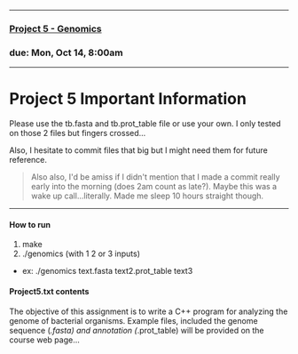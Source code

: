 ---------------------
### [Project 5 - Genomics](http://faculty.cse.tamu.edu/ioerger/cs121h-fall19/Project5.txt)
### due: Mon, Oct 14, 8:00am
---------------------

# Project 5 Important Information
Please use the tb.fasta and tb.prot_table file
or use your own. I only tested on those 2 files but fingers crossed...

Also, I hesitate to commit files that big but I might need them for future reference.

> Also also, I'd be amiss if I didn't mention that I made a commit really early into the morning (does 2am count as late?). Maybe this was a wake up call...literally. Made me sleep 10 hours straight though.

---

#### How to run
1. make
2. ./genomics (with 1 2 or 3 inputs)
- ex: ./genomics text.fasta text2.prot_table text3

#### Project5.txt contents
The objective of this assignment is to write a C++ program for
analyzing the genome of bacterial organisms.  Example files, included
the genome sequence (*.fasta) and annotation (*.prot_table) will be
provided on the course web page...